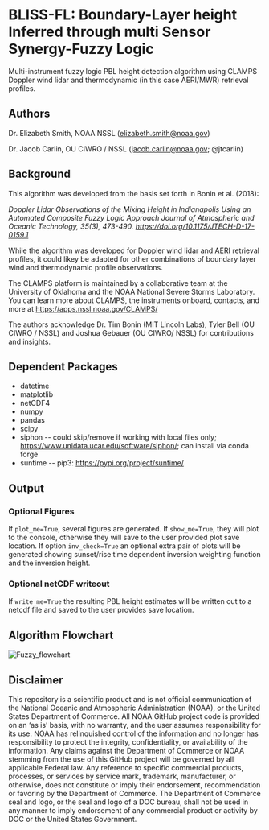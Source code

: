 # BLISS-FL: Boundary-Layer height Inferred through multi Sensor Synergy-Fuzzy Logic
Multi-instrument fuzzy logic PBL height detection algorithm using CLAMPS Doppler wind lidar and thermodynamic (in this case AERI/MWR) retrieval profiles.

## Authors
Dr. Elizabeth Smith, NOAA NSSL (elizabeth.smith@noaa.gov)

Dr. Jacob Carlin, OU CIWRO / NSSL (jacob.carlin@noaa.gov; @jtcarlin)

## Background
This algorithm was developed from the basis set forth in Bonin et al. (2018):

*Doppler Lidar Observations of the Mixing Height in Indianapolis Using an Automated Composite Fuzzy Logic Approach
Journal of Atmospheric and Oceanic Technology, 35(3), 473-490. https://doi.org/10.1175/JTECH-D-17-0159.1*

While the algorithm was developed for Doppler wind lidar and AERI retrieval profiles, it could likey be adapted for other combinations of boundary layer wind and thermodynamic profile observations.

The CLAMPS platform is maintained by a collaborative team at the University of Oklahoma and the NOAA National Severe Storms Laboratory. You can learn more about CLAMPS, the instruments onboard, contacts, and more at https://apps.nssl.noaa.gov/CLAMPS/

The authors acknowledge Dr. Tim Bonin (MIT Lincoln Labs), Tyler Bell (OU CIWRO / NSSL) and Joshua Gebauer (OU CIWRO/ NSSL) for contributions and insights.

## Dependent Packages

- datetime
- matplotlib
- netCDF4
- numpy
- pandas
- scipy
- siphon -- could skip/remove if working with local files only; https://www.unidata.ucar.edu/software/siphon/; can install via conda forge
- suntime -- pip3: https://pypi.org/project/suntime/

## Output

### Optional Figures 
If `plot_me=True`, several figures are generated. If `show_me=True`, they will plot to the console, otherwise they will save to the user provided plot save location. If option `inv_check=True` an optional extra pair of plots will be generated showing sunset/rise time dependent inversion weighting function and the inversion height. 

### Optional netCDF writeout
If `write_me=True` the resulting PBL height estimates will be written out to a netcdf file and saved to the user provides save location. 

## Algorithm Flowchart
![Fuzzy_flowchart](https://github.com/eeeeelizzzzz/clamps_fuzzyPBLh/assets/47791747/f9fd32c2-5d4e-4c4f-94ea-1994c1094a86)

## Disclaimer
This repository is a scientific product and is not official communication of the National Oceanic and Atmospheric Administration (NOAA), or the United States Department of Commerce. All NOAA GitHub project code is provided on an ‘as is’ basis, with no warranty, and the user assumes responsibility for its use. NOAA has relinquished control of the information and no longer has responsibility to protect the integrity, confidentiality, or availability of the information. Any claims against the Department of Commerce or NOAA stemming from the use of this GitHub project will be governed by all applicable Federal law. Any reference to specific commercial products, processes, or services by service mark, trademark, manufacturer, or otherwise, does not constitute or imply their endorsement, recommendation or favoring by the Department of Commerce. The Department of Commerce seal and logo, or the seal and logo of a DOC bureau, shall not be used in any manner to imply endorsement of any commercial product or activity by DOC or the United States Government.



 

